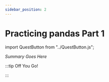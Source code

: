 ```yaml
---
sidebar_position: 2
---
```


# Practicing pandas Part 1
import QuestButton from "../QuestButton.js";

_Summary Goes Here_

:::tip Off You Go!

<QuestButton text="Quest" />

:::

